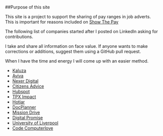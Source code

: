 ##Purpose of this site

This site is a project to support the sharing of pay ranges in job adverts. This is important for reasons included on [Show The Pay](www.showthepay.com)

The following list of companies started after I posted on LinkedIn asking for contributions.

I take and share all information on face value. If anyone wants to make corrections or additions, suggest them using a GitHub pull request. 

When I have the time and energy I will come up with an easier method.



- [Kaluza](https://careers.kaluza.com/open-jobs) 
- [Aviva](https://careers.aviva.co.uk/apply/?perPage=20&page=1)
- [Nexer Digital](https://www.nexerdigital.com/news-and-thoughts/?tag=jobs#articles)
- [Citizens Advice](https://www.jobtrain.co.uk/citizensadvice/)
- [Hubspot](https://www.hubspot.com/careers/jobs?hubs_signup-url=www.hubspot.com/careers&hubs_signup-cta=careers-homepage-hero&page=1)
- [TPX Impact](https://careers.tpximpact.com/vacancies/vacancy-search-results.aspx)
- [Hotjar](https://careers.hotjar.com/)
- [DocPlanner](https://www.docplanner.com/career)
- [Mission Drive](https://www.missiondrive.io/the-mission-log/tag/jobs?hsLang=en)
- [Digital Promise](https://digitalpromise.org/about/jobs/)
- [University of Liverpool](https://www.liverpool.ac.uk/working/jobvacancies/)
- [Code Computerlove](https://www.codecomputerlove.com/careers/)
